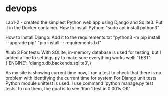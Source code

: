 # devops
Lab1-2 - created the simplest Python web app using Django and Sqlite3. Put it in the Docker container.
How to install Python:
"sudo apt install python3"

How to install Django:
Add it to the requirements.txt
"python3 -m pip install --upgrade pip"
"pip install -r requirements.txt"

#Lab 3
For tests:
With SQLite, in-memory database is used for testing, but I added a line to settings.py to make sure everything works well:
'TEST': {'ENGINE': 'django.db.backends.sqlite3',}

As my site is showing current time now, I ran a test to check that there is no problem with identifying the current time for system
For Django unit tests Python module unittest is used.
I use command 'python manage.py test tests' to run them, the goal is to see 'Ran 1 test in 0.001s OK'
